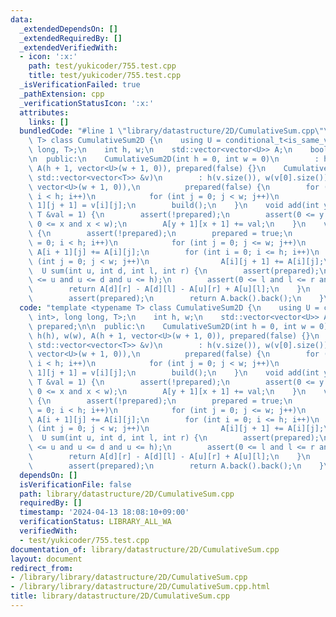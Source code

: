 ```yaml
---
data:
  _extendedDependsOn: []
  _extendedRequiredBy: []
  _extendedVerifiedWith:
  - icon: ':x:'
    path: test/yukicoder/755.test.cpp
    title: test/yukicoder/755.test.cpp
  _isVerificationFailed: true
  _pathExtension: cpp
  _verificationStatusIcon: ':x:'
  attributes:
    links: []
  bundledCode: "#line 1 \"library/datastructure/2D/CumulativeSum.cpp\"\ntemplate <typename\
    \ T> class CumulativeSum2D {\n    using U = conditional_t<is_same_v<T, int>, long\
    \ long, T>;\n    int h, w;\n    std::vector<vector<U>> A;\n    bool prepared;\n\
    \n  public:\n    CumulativeSum2D(int h = 0, int w = 0)\n        : h(h), w(w),\
    \ A(h + 1, vector<U>(w + 1, 0)), prepared(false) {}\n    CumulativeSum2D(const\
    \ std::vector<vector<T>> &v)\n        : h(v.size()), w(v[0].size()), A(h + 1,\
    \ vector<U>(w + 1, 0)),\n          prepared(false) {\n        for (int i = 0;\
    \ i < h; i++)\n            for (int j = 0; j < w; j++)\n                A[i +\
    \ 1][j + 1] = v[i][j];\n        build();\n    }\n    void add(int y, int x, const\
    \ T &val = 1) {\n        assert(!prepared);\n        assert(0 <= y and y < h and\
    \ 0 <= x and x < w);\n        A[y + 1][x + 1] += val;\n    }\n    void build()\
    \ {\n        assert(!prepared);\n        prepared = true;\n        for (int i\
    \ = 0; i < h; i++)\n            for (int j = 0; j <= w; j++)\n               \
    \ A[i + 1][j] += A[i][j];\n        for (int i = 0; i <= h; i++)\n            for\
    \ (int j = 0; j < w; j++)\n                A[i][j + 1] += A[i][j];\n    }\n  \
    \  U sum(int u, int d, int l, int r) {\n        assert(prepared);\n        assert(0\
    \ <= u and u <= d and u <= h);\n        assert(0 <= l and l <= r and r <= w);\n\
    \        return A[d][r] - A[d][l] - A[u][r] + A[u][l];\n    }\n    U sum() {\n\
    \        assert(prepared);\n        return A.back().back();\n    }\n};\n"
  code: "template <typename T> class CumulativeSum2D {\n    using U = conditional_t<is_same_v<T,\
    \ int>, long long, T>;\n    int h, w;\n    std::vector<vector<U>> A;\n    bool\
    \ prepared;\n\n  public:\n    CumulativeSum2D(int h = 0, int w = 0)\n        :\
    \ h(h), w(w), A(h + 1, vector<U>(w + 1, 0)), prepared(false) {}\n    CumulativeSum2D(const\
    \ std::vector<vector<T>> &v)\n        : h(v.size()), w(v[0].size()), A(h + 1,\
    \ vector<U>(w + 1, 0)),\n          prepared(false) {\n        for (int i = 0;\
    \ i < h; i++)\n            for (int j = 0; j < w; j++)\n                A[i +\
    \ 1][j + 1] = v[i][j];\n        build();\n    }\n    void add(int y, int x, const\
    \ T &val = 1) {\n        assert(!prepared);\n        assert(0 <= y and y < h and\
    \ 0 <= x and x < w);\n        A[y + 1][x + 1] += val;\n    }\n    void build()\
    \ {\n        assert(!prepared);\n        prepared = true;\n        for (int i\
    \ = 0; i < h; i++)\n            for (int j = 0; j <= w; j++)\n               \
    \ A[i + 1][j] += A[i][j];\n        for (int i = 0; i <= h; i++)\n            for\
    \ (int j = 0; j < w; j++)\n                A[i][j + 1] += A[i][j];\n    }\n  \
    \  U sum(int u, int d, int l, int r) {\n        assert(prepared);\n        assert(0\
    \ <= u and u <= d and u <= h);\n        assert(0 <= l and l <= r and r <= w);\n\
    \        return A[d][r] - A[d][l] - A[u][r] + A[u][l];\n    }\n    U sum() {\n\
    \        assert(prepared);\n        return A.back().back();\n    }\n};"
  dependsOn: []
  isVerificationFile: false
  path: library/datastructure/2D/CumulativeSum.cpp
  requiredBy: []
  timestamp: '2024-04-13 18:08:10+09:00'
  verificationStatus: LIBRARY_ALL_WA
  verifiedWith:
  - test/yukicoder/755.test.cpp
documentation_of: library/datastructure/2D/CumulativeSum.cpp
layout: document
redirect_from:
- /library/library/datastructure/2D/CumulativeSum.cpp
- /library/library/datastructure/2D/CumulativeSum.cpp.html
title: library/datastructure/2D/CumulativeSum.cpp
---
```

